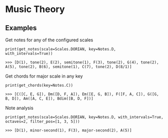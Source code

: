 # Music Theory

## Examples

Get notes for any of the configured scales
```
print(get_notes(scale=Scales.DORIAN, key=Notes.D, with_intervals=True))

>>> [D(1), tone(2), E(2), semitone(1), F(3), tone(2), G(4), tone(2), A(5), tone(2), B(6), semitone(1), C(7), tone(2), D(8/1)]
```

Get chords for major scale in any key
```
print(get_chords(key=Notes.C))

>>> [C([C, E, G]), Dm([D, F, A]), Em([E, G, B]), F([F, A, C]), G([G, B, D]), Am([A, C, E]), Bdim([B, D, F])] 
```

Note analysis
```
print(get_notes(scale=Scales.DORIAN, key=Notes.D, with_intervals=True, octaves=2, filter_pos=[1, 3, 5]))

>>> [D(1), minor-second(1), F(3), major-second(2), A(5)]
```